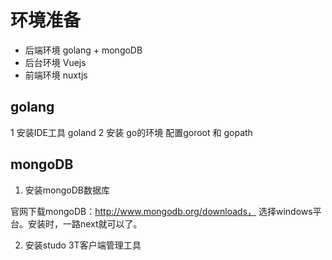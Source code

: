 #  环境准备

- 后端环境 golang  +  mongoDB
- 后台环境 Vuejs 
- 前端环境 nuxtjs 


## golang
1 安装IDE工具 goland
2 安装 go的环境 配置goroot  和 gopath


## mongoDB
1. 安装mongoDB数据库 

官网下载mongoDB：http://www.mongodb.org/downloads，
选择windows平台。安装时，一路next就可以了。

2. 安装studo 3T客户端管理工具